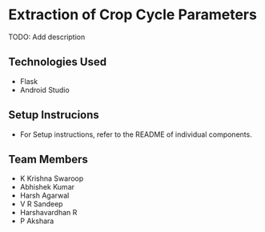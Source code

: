 # Extraction of Crop Cycle Parameters

TODO: Add description

## Technologies Used
- Flask
- Android Studio

## Setup Instrucions
- For Setup instructions, refer to the README of individual components.

## Team Members
- K Krishna Swaroop
- Abhishek Kumar
- Harsh Agarwal
- V R Sandeep
- Harshavardhan R
- P Akshara